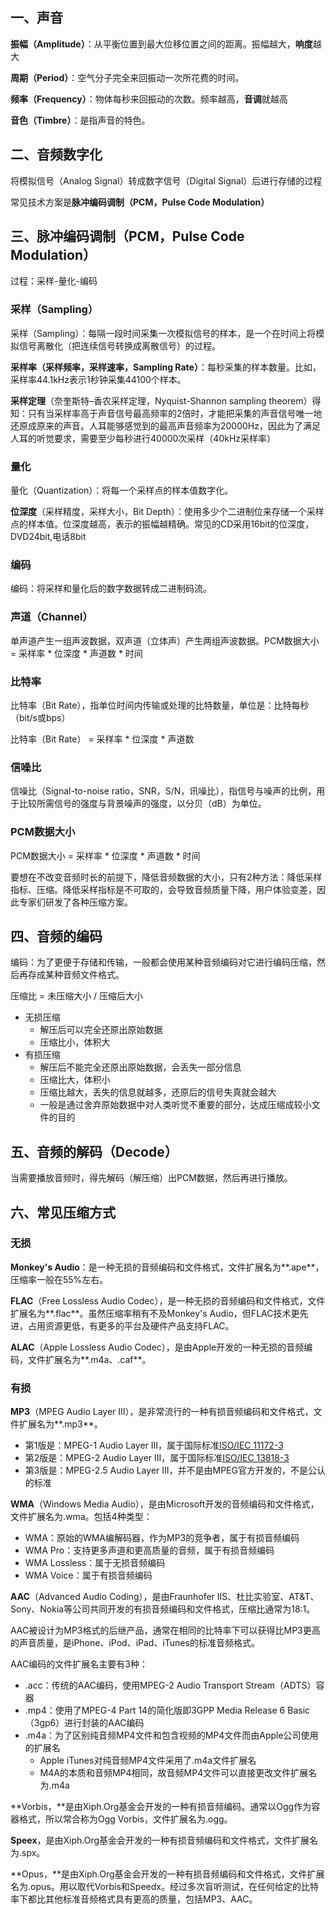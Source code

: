 ## 一、声音

**振幅（Amplitude）**：从平衡位置到最大位移位置之间的距离。振幅越大，**响度**越大

**周期（Period）**：空气分子完全来回振动一次所花费的时间。

**频率（Frequency）**：物体每秒来回振动的次数。频率越高，**音调**就越高

**音色（Timbre）**：是指声音的特色。

## 二、音频数字化

将模拟信号（Analog Signal）转成数字信号（Digital Signal）后进行存储的过程

常见技术方案是**脉冲编码调制（PCM，Pulse Code Modulation）**

## 三、脉冲编码调制（PCM，Pulse Code Modulation）

过程：采样-量化-编码

### 采样（Sampling）

采样（Sampling）：每隔一段时间采集一次模拟信号的样本，是一个在时间上将模拟信号离散化（把连续信号转换成离散信号）的过程。

**采样率（采样频率，采样速率，Sampling Rate）**：每秒采集的样本数量。比如，采样率44.1kHz表示1秒钟采集44100个样本。

**采样定理**（奈奎斯特–香农采样定理，Nyquist-Shannon sampling theorem）得知：只有当采样率高于声音信号最高频率的2倍时，才能把采集的声音信号唯一地还原成原来的声音。人耳能够感觉到的最高声音频率为20000Hz，因此为了满足人耳的听觉要求，需要至少每秒进行40000次采样（40kHz采样率）

### 量化

量化（Quantization）：将每一个采样点的样本值数字化。

**位深度**（采样精度，采样大小，Bit Depth）：使用多少个二进制位来存储一个采样点的样本值。位深度越高，表示的振幅越精确。常见的CD采用16bit的位深度，DVD24bit,电话8bit

### 编码

编码：将采样和量化后的数字数据转成二进制码流。

### 声道（Channel）

单声道产生一组声波数据，双声道（立体声）产生两组声波数据。PCM数据大小 = 采样率 * 位深度 * 声道数 * 时间

### 比特率

比特率（Bit Rate），指单位时间内传输或处理的比特数量，单位是：比特每秒（bit/s或bps）

比特率（Bit Rate） = 采样率 * 位深度 * 声道数

### 信噪比

信噪比（Signal-to-noise ratio，SNR，S/N，讯噪比），指信号与噪声的比例，用于比较所需信号的强度与背景噪声的强度，以分贝（dB）为单位。

### PCM数据大小 

PCM数据大小 = 采样率 * 位深度 * 声道数 * 时间

要想在不改变音频时长的前提下，降低音频数据的大小，只有2种方法：降低采样指标、压缩。降低采样指标是不可取的，会导致音频质量下降，用户体验变差，因此专家们研发了各种压缩方案。

## 四、音频的编码

编码：为了更便于存储和传输，一般都会使用某种音频编码对它进行编码压缩，然后再存成某种音频文件格式。

压缩比 = 未压缩大小 / 压缩后大小

- 无损压缩
  - 解压后可以完全还原出原始数据
  - 压缩比小，体积大
- 有损压缩
  - 解压后不能完全还原出原始数据，会丢失一部分信息
  - 压缩比大，体积小
  - 压缩比越大，丢失的信息就越多，还原后的信号失真就会越大
  - 一般是通过舍弃原始数据中对人类听觉不重要的部分，达成压缩成较小文件的目的

## 五、音频的解码（Decode）

当需要播放音频时，得先解码（解压缩）出PCM数据，然后再进行播放。

## 六、常见压缩方式

### 无损

**Monkey's Audio**：是一种无损的音频编码和文件格式，文件扩展名为**.ape**，压缩率一般在55%左右。

**FLAC**（Free Lossless Audio Codec），是一种无损的音频编码和文件格式，文件扩展名为**.flac**。虽然压缩率稍有不及Monkey's Audio，但FLAC技术更先进，占用资源更低，有更多的平台及硬件产品支持FLAC。

**ALAC**（Apple Lossless Audio Codec），是由Apple开发的一种无损的音频编码，文件扩展名为**.m4a、.caf**。

### 有损

**MP3**（MPEG Audio Layer III），是非常流行的一种有损音频编码和文件格式，文件扩展名为**.mp3**。

- 第1版是：MPEG-1 Audio Layer III，属于国际标准[ISO/IEC 11172-3](http://www.iso.org/iso/iso_catalogue/catalogue_tc/catalogue_detail.htm?csnumber=22412)
- 第2版是：MPEG-2 Audio Layer III，属于国际标准[ISO/IEC 13818-3](http://www.iso.org/iso/iso_catalogue/catalogue_ics/catalogue_detail_ics.htm?csnumber=26797)
- 第3版是：MPEG-2.5 Audio Layer III，并不是由MPEG官方开发的，不是公认的标准

**WMA**（Windows Media Audio），是由Microsoft开发的音频编码和文件格式，文件扩展名为.wma。包括4种类型：

- WMA：原始的WMA编解码器，作为MP3的竞争者，属于有损音频编码
- WMA Pro：支持更多声道和更高质量的音频，属于有损音频编码
- WMA Lossless：属于无损音频编码
- WMA Voice：属于有损音频编码

**AAC**（Advanced Audio Coding），是由Fraunhofer IIS、杜比实验室、AT&T、Sony、Nokia等公司共同开发的有损音频编码和文件格式，压缩比通常为18:1。

AAC被设计为MP3格式的后继产品，通常在相同的比特率下可以获得比MP3更高的声音质量，是iPhone、iPod、iPad、iTunes的标准音频格式。

AAC编码的文件扩展名主要有3种：

- .acc：传统的AAC编码，使用MPEG-2 Audio Transport Stream（ADTS）容器
- .mp4：使用了MPEG-4 Part 14的简化版即3GPP Media Release 6 Basic（3gp6）进行封装的AAC编码
- .m4a：为了区别纯音频MP4文件和包含视频的MP4文件而由Apple公司使用的扩展名
  - Apple iTunes对纯音频MP4文件采用了.m4a文件扩展名
  - M4A的本质和音频MP4相同，故音频MP4文件可以直接更改文件扩展名为.m4a

**Vorbis，**是由Xiph.Org基金会开发的一种有损音频编码。通常以Ogg作为容器格式，所以常合称为Ogg Vorbis，文件扩展名为.ogg。

**Speex**，是由Xiph.Org基金会开发的一种有损音频编码和文件格式，文件扩展名为.spx。

**Opus，**是由Xiph.Org基金会开发的一种有损音频编码和文件格式，文件扩展名为.opus。用以取代Vorbis和Speedx。经过多次盲听测试，在任何给定的比特率下都比其他标准音频格式具有更高的质量，包括MP3、AAC。